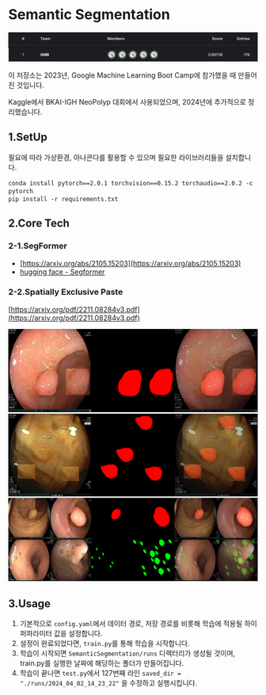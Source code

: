 # Semantic Segmentation

![Rank](./sample/doc_imgs/Rank.png)

이 저장소는 2023년, Google Machine Learning Boot Camp에 참가했을 때 만들어진 것입니다.

Kaggle에서 BKAI-IGH NeoPolyp 대회에서 사용되었으며, 2024년에 추가적으로 정리했습니다.

## 1.SetUp

필요에 따라 가상환경, 아나콘다를 활용할 수 있으며 필요한 라이브러리들을 설치합니다.

    conda install pytorch==2.0.1 torchvision==0.15.2 torchaudio==2.0.2 -c pytorch
    pip install -r requirements.txt



## 2.Core Tech

### 2-1.SegFormer
 - [https://arxiv.org/abs/2105.15203](https://arxiv.org/abs/2105.15203)
 - [hugging face - Segformer](https://huggingface.co/docs/transformers/model_doc/segformer#segformer)


### 2-2.Spatially Exclusive Paste

[https://arxiv.org/pdf/2211.08284v3.pdf](https://arxiv.org/pdf/2211.08284v3.pdf)

![sep1](./sample/doc_imgs/sep01.png)
![sep2](./sample/doc_imgs/sep02.png)
![sep3](./sample/doc_imgs/sep03.png)


## 3.Usage

1. 기본적으로 ```config.yaml```에서 데이터 경로, 저장 경로를 비롯해 학습에 적용될 하이퍼파라미터 값을 설정합니다.
2. 설정이 완료되었다면, ```train.py```를 통해 학습을 시작합니다.
3. 학습이 시작되면 ```SemanticSegmentation/runs``` 디렉터리가 생성될 것이며, train.py를 실행한 날짜에 해당하는 폴더가 만들어집니다.
4. 학습이 끝나면 ```test.py```에서 127번째 라인 ```saved_dir = "./runs/2024_04_02_14_23_22"``` 을 수정하고 실행시킵니다.